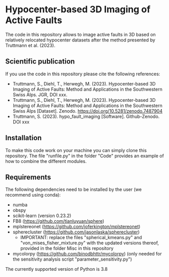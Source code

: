 # Hypocenter-based 3D Imaging of Active Faults

The code in this repository allows to image active faults in 3D based on relatively relocated hypocenter datasets after the method presented by Truttmann et al. (2023).

## Scientific publication
If you use the code in this repository please cite the following references:
- Truttmann, S., Diehl, T., Herwegh, M. (2023). Hypocenter-based 3D Imaging of Active Faults: Method and Applications in the Southwestern Swiss Alps. JGR, DOI xxx.
- Truttmann, S., Diehl, T., Herwegh, M. (2023). Hypocenter-based 3D Imaging of Active Faults: Method and Applications in the Southwestern Swiss Alps [Dataset]. Zenodo. https://doi.org/10.5281/zenodo.7487904
- Truttmann, S. (2023). hypo_fault_imaging [Software]. Github-Zenodo. DOI xxx

## Installation
To make this code work on your machine you can simply clone this repository. The file "runfile.py" in the folder "Code" provides an example of how to combine the different modules.

## Requirements
The following dependencies need to be installed by the user (we recommend using conda):
- numba
- obspy
- scikit-learn (version 0.23.2)
- FB8 (https://github.com/tianluyuan/sphere)
- mplstereonet (https://github.com/joferkington/mplstereonet)
- spherecluster (https://github.com/jasonlaska/spherecluster)
    - IMPORTANT: replace the files "spherical_kmeans.py" and "von_mises_fisher_mixture.py" with the updated versions thereof, provided in the folder Misc in this repository
- mycolorpy (https://github.com/binodbhttr/mycolorpy) (only needed for the sensitivity analysis script "parameter_sensitivity.py")

The currently supported version of Python is 3.8
